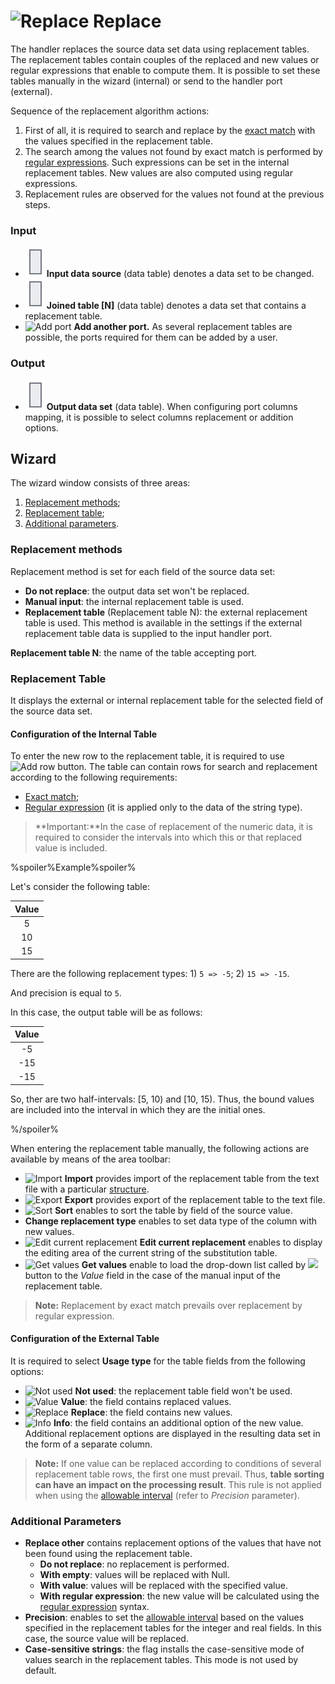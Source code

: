 # ![Replace](../../../images/icons/components/replace-columns_default.svg) Replace

The handler replaces the source data set data using replacement tables. The replacement tables contain couples of the replaced and new values or regular expressions that enable to compute them. It is possible to set these tables manually in the wizard (internal) or send to the handler port (external).

Sequence of the replacement algorithm actions:

1. First of all, it is required to search and replace by the [exact match](./exact-match.md) with the values specified in the replacement table.
2. The search among the values not found by exact match is performed by [regular expressions](./regexp-match.md). Such expressions can be set in the internal replacement tables. New values are also computed using regular expressions.
3. Replacement rules are observed for the values not found at the previous steps.

### Input

* ![Input data source](../../../images/icons/app/node/ports/inputs/table_inactive.svg) **Input data source** (data table) denotes a data set to be changed.
* ![Data set](../../../images/icons/app/node/ports/inputs/table_inactive.svg) **Joined table [N]** (data table) denotes a data set that contains a replacement table.
* ![Add port](../../../images/icons/app/node/ports/add/add_inactive_default.svg) **Add another port.** As several replacement tables are possible, the ports required for them can be added by a user.

### Output

* ![Output data set](../../../images/icons/app/node/ports/inputs/table_inactive.svg) **Output data set** (data table). When configuring port columns mapping, it is possible to select columns replacement or addition options.

## Wizard

The wizard window consists of three areas:

1. [Replacement methods](#sposoby-zamen);
2. [Replacement table](#tablitsa-zamen);
3. [Additional parameters](#dopolnitelnye-parametry).

### Replacement methods

Replacement method is set for each field of the source data set:

* **Do not replace**: the output data set won't be replaced.
* **Manual input**: the internal replacement table is used.
* **Replacement table** (Replacement table N): the external replacement table is used. This method is available in the settings if the external replacement table data is supplied to the input handler port.

**Replacement table N**: the name of the table accepting port.

### Replacement Table

It displays the external or internal replacement table for the selected field of the source data set.

#### Configuration of the Internal Table

To enter the new row to the replacement table, it is required to use ![Add row](../../../images/icons/toolbar-controls/plus_default.svg) button. The table can contain rows for search and replacement according to the following requirements:

* [Exact match](./exact-match.md);
* [Regular expression](./regexp-match.md) (it is applied only to the data of the string type).

> **Important:**In the case of replacement of the numeric data, it is required to consider the intervals into which this or that replaced value is included.

%spoiler%Example%spoiler%

Let's consider the following table:

| Value |
|:--------:|
| 5 |
| 10 |
| 15 |

There are the following replacement types: 1) `5 => -5`; 2) `15 => -15`.

And precision is equal to `5`.

In this case, the output table will be as follows:

| Value |
|:--------:|
| -5 |
| -15 |
| -15 |

So, ther are two half-intervals: [5, 10) and [10, 15).
Thus, the bound values are included into the interval in which they are the initial ones.

%/spoiler%

When entering the replacement table manually, the following actions are available by means of the area toolbar:

* ![Import](../../../images/icons/toolbar-controls/import_default.svg) **Import** provides import of the replacement table from the text file with a particular [structure](./import-tz.md).
* ![Export](../../../images/icons/toolbar-controls/export_default.svg) **Export** provides export of the replacement table to the text file.
* ![Sort](../../../images/icons/toolbar-controls/sort-asc_default.svg) **Sort** enables to sort the table by field of the source value.
* **Change replacement type** enables to set data type of the column with new values.
* ![Edit current replacement](../../../images/icons/toolbar-controls/edit_default.svg) **Edit current replacement** enables to display the editing area of the current string of the substitution table.
* ![Get values](../../../images/icons/toolbar-controls/load-values_default.svg) **Get values** enable to load the drop-down list called by ![ ](../../../images/icons/toolbar-controls/down_default.svg) button to the *Value* field in the case of the manual input of the replacement table.

> **Note:** Replacement by exact match prevails over replacement by regular expression.

#### Configuration of the External Table

It is required to select **Usage type** for the table fields from the following options:

* ![Not used](../../../images/icons/usage-types/unspecified_default.svg) **Not used**: the replacement table field won't be used.
* ![Value](../../../images/icons/usage-types/source_default.svg) **Value**: the field contains replaced values.
* ![Replace](../../../images/icons/usage-types/replace-by_default.svg) **Replace**: the field contains new values.
* ![Info](../../../images/icons/usage-types/unspecified_default.svg) **Info**: the field contains an additional option of the new value. Additional replacement options are displayed in the resulting data set in the form of a separate column.

> **Note:** If one value can be replaced according to conditions of several replacement table rows, the first one must prevail. Thus, **table sorting can have an impact on the processing result**. This rule is not applied when using the [allowable interval](./exact-match.md#primenenie-dopustimogo-intervala) (refer to *Precision* parameter).

### Additional Parameters

* **Replace other** contains replacement options of the values that have not been found using the replacement table.
   * **Do not replace**: no replacement is performed.
   * **With empty**: values will be replaced with Null.
   * **With value**: values will be replaced with the specified value.
   * **With regular expression**: the new value will be calculated using the [regular expression](./regexp-match.md) syntax.
* **Precision**: enables to set the [allowable interval](./exact-match.md#primenenie-dopustimogo-intervala) based on the values specified in the replacement tables for the integer and real fields. In this case, the source value will be replaced.
* **Case-sensitive strings**: the flag installs the case-sensitive mode of values search in the replacement tables. This mode is not used by default.
